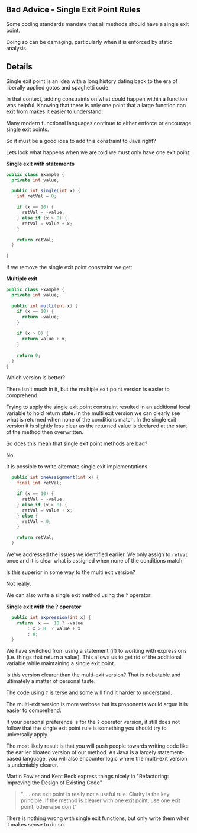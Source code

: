 ## Bad Advice - Single Exit Point Rules

Some coding standards mandate that all methods should have a single exit point.

Doing so can be damaging, particularly when it is enforced by static analysis.

## Details

Single exit point is an idea with a long history dating back to the era of liberally applied gotos and spaghetti code.

In that context, adding constraints on what could happen within a function was helpful. Knowing that there is only one point that a large function can exit from makes it easier to understand.

Many modern functional languages continue to either enforce or encourage single exit points.

So it must be a good idea to add this constraint to Java right?

Lets look what happens when we are told we must only have one exit point:

**Single exit with statements**
```java
public class Example {
  private int value;

  public int single(int x) {
    int retVal = 0;

    if (x == 10) {
      retVal = -value;
    } else if (x > 0) {
      retVal = value + x;
    }

    return retVal;
  }

}
```

If we remove the single exit point constraint we get:

**Multiple exit**
```java
public class Example {
  private int value;

  public int multi(int x) {
    if (x == 10) {
      return -value;
    } 
    
    if (x > 0) {
      return value + x;
    }
    
    return 0;
  }
}
```

Which version is better?

There isn't much in it, but the multiple exit point version is easier to comprehend.

Trying to apply the single exit point constraint resulted in an additional local variable to hold return state. In the multi exit version we can clearly see what is returned when none of the conditions match. In the single exit version it is slightly less clear as the returned value is declared at the start of the method then overwritten.

So does this mean that single exit point methods are bad?

No.

It is possible to write alternate single exit implementations.

```java
  public int oneAssignment(int x) {
    final int retVal;

    if (x == 10) {
      retVal = -value;
    } else if (x > 0) {
      retVal = value + x;
    } else {
      retVal = 0;
    }

    return retVal;
  }
```

We've addressed the issues we identified earlier. We only assign to `retVal` once and it is clear what is assigned when none of the conditions match.

Is this superior in some way to the multi exit version?

Not really.

We can also write a single exit method using the `?` operator:

**Single exit with the ? operator**
```java
  public int expression(int x) {
    return  x ==  10 ? -value
        : x > 0  ? value + x
        : 0;
  }
```

We have switched from using a statement (if) to working with expressions (i.e. things that return a value). This allows us to get rid of the additional variable while maintaining a single exit point.

Is this version clearer than the multi-exit version? That is debatable and ultimately a matter of personal taste.

The code using `?`  is terse and some will find it harder to understand.

The multi-exit version is more verbose but its proponents would argue it is easier to comprehend.

If your personal preference is for the `?` operator version, it still does not follow that the single exit point rule is something you should try to universally apply.

The most likely result is that you will push people towards writing code like the earlier bloated version of our method. As Java is a largely statement-based language, you will also encounter logic where the multi-exit version is undeniably clearer.

Martin Fowler and Kent Beck express things nicely in "Refactoring: Improving the Design of Existing Code"

> ". . . one exit point is really not a useful rule. Clarity is the key principle: If the method is clearer with one exit point, use one exit point; otherwise don't"

There is nothing wrong with single exit functions, but only write them when it makes sense to do so.
